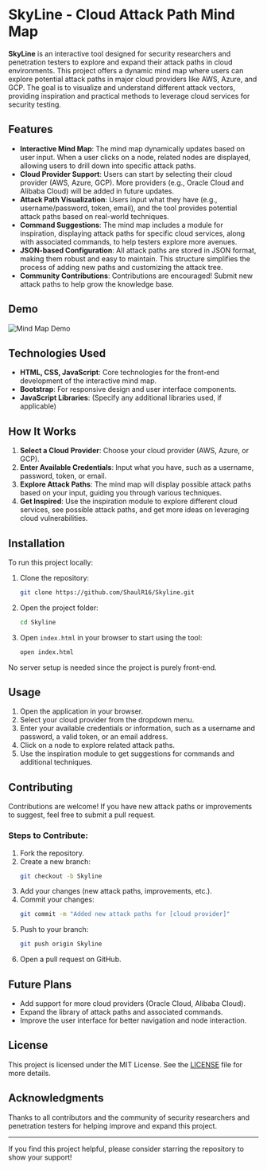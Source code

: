 # SkyLine - Cloud Attack Path Mind Map

**SkyLine** is an interactive tool designed for security researchers and penetration testers to explore and expand their attack paths in cloud environments. This project offers a dynamic mind map where users can explore potential attack paths in major cloud providers like AWS, Azure, and GCP. The goal is to visualize and understand different attack vectors, providing inspiration and practical methods to leverage cloud services for security testing.

## Features

- **Interactive Mind Map**: The mind map dynamically updates based on user input. When a user clicks on a node, related nodes are displayed, allowing users to drill down into specific attack paths.
- **Cloud Provider Support**: Users can start by selecting their cloud provider (AWS, Azure, GCP). More providers (e.g., Oracle Cloud and Alibaba Cloud) will be added in future updates.
- **Attack Path Visualization**: Users input what they have (e.g., username/password, token, email), and the tool provides potential attack paths based on real-world techniques.
- **Command Suggestions**: The mind map includes a module for inspiration, displaying attack paths for specific cloud services, along with associated commands, to help testers explore more avenues.
- **JSON-based Configuration**: All attack paths are stored in JSON format, making them robust and easy to maintain. This structure simplifies the process of adding new paths and customizing the attack tree.
- **Community Contributions**: Contributions are encouraged! Submit new attack paths to help grow the knowledge base.

## Demo

![Mind Map Demo](link_to_gif_or_screenshot)

## Technologies Used

- **HTML, CSS, JavaScript**: Core technologies for the front-end development of the interactive mind map.
- **Bootstrap**: For responsive design and user interface components.
- **JavaScript Libraries**: (Specify any additional libraries used, if applicable)

## How It Works

1. **Select a Cloud Provider**: Choose your cloud provider (AWS, Azure, or GCP).
2. **Enter Available Credentials**: Input what you have, such as a username, password, token, or email.
3. **Explore Attack Paths**: The mind map will display possible attack paths based on your input, guiding you through various techniques.
4. **Get Inspired**: Use the inspiration module to explore different cloud services, see possible attack paths, and get more ideas on leveraging cloud vulnerabilities.

## Installation

To run this project locally:

1. Clone the repository:
    ```bash
    git clone https://github.com/ShaulR16/Skyline.git
    ```
2. Open the project folder:
    ```bash
    cd Skyline
    ```
3. Open `index.html` in your browser to start using the tool:
    ```bash
    open index.html
    ```

No server setup is needed since the project is purely front-end.

## Usage

1. Open the application in your browser.
2. Select your cloud provider from the dropdown menu.
3. Enter your available credentials or information, such as a username and password, a valid token, or an email address.
4. Click on a node to explore related attack paths.
5. Use the inspiration module to get suggestions for commands and additional techniques.

## Contributing

Contributions are welcome! If you have new attack paths or improvements to suggest, feel free to submit a pull request.

### Steps to Contribute:

1. Fork the repository.
2. Create a new branch:
    ```bash
    git checkout -b Skyline
    ```
3. Add your changes (new attack paths, improvements, etc.).
4. Commit your changes:
    ```bash
    git commit -m "Added new attack paths for [cloud provider]"
    ```
5. Push to your branch:
    ```bash
    git push origin Skyline
    ```
6. Open a pull request on GitHub.

## Future Plans

- Add support for more cloud providers (Oracle Cloud, Alibaba Cloud).
- Expand the library of attack paths and associated commands.
- Improve the user interface for better navigation and node interaction.

## License

This project is licensed under the MIT License. See the [LICENSE](LICENSE) file for more details.

## Acknowledgments

Thanks to all contributors and the community of security researchers and penetration testers for helping improve and expand this project.

---

If you find this project helpful, please consider starring the repository to show your support!
